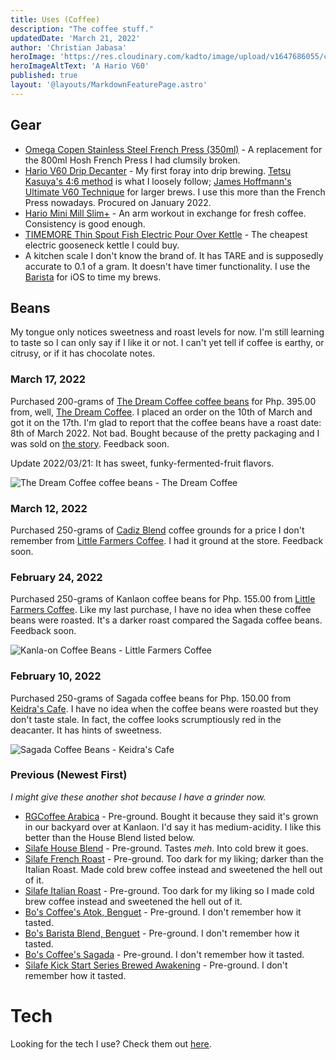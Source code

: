```yaml
---
title: Uses (Coffee)
description: "The coffee stuff."
updatedDate: 'March 21, 2022'
author: 'Christian Jabasa'
heroImage: 'https://res.cloudinary.com/kadto/image/upload/v1647686055/cljabasa/uses/yohan-marion-Y-D5wig6k6k-unsplash_optimized.jpg'
heroImageAltText: 'A Hario V60'
published: true
layout: '@layouts/MarkdownFeaturePage.astro'
---
```


## Gear

- [Omega Copen Stainless Steel French Press (350ml)](https://omegahouseware.com.ph/products/copen-stainless-steel-french-press-with-filter-350ml-600ml) - A replacement for the 800ml Hosh French Press I had clumsily broken.
- [Hario V60 Drip Decanter](https://www.hario.com.ph/product-page/hario-v60-drip-decanter-pour-over-coffee-set) - My first foray into drip brewing. [Tetsu Kasuya's 4:6 method](https://www.youtube.com/watch?v=wmCW8xSWGZY) is what I loosely follow; [James Hoffmann's Ultimate V60 Technique](https://www.youtube.com/watch?v=AI4ynXzkSQo) for larger brews. I use this more than the French Press nowadays. Procured on January 2022.
- [Hario Mini Mill Slim+](https://www.hario.com.ph/product-page/hario-ceramic-coffee-grinder-mini-slim-plus) - An arm workout in exchange for fresh coffee. Consistency is good enough.
- [TIMEMORE Thin Spout Fish Electric Pour Over Kettle](https://www.lazada.com.ph/products/timemore-thin-spout-fish-electric-pour-over-kettle-black-600ml-i1314224070-s4796114099.html) - The cheapest electric gooseneck kettle I could buy.
- A kitchen scale I don't know the brand of. It has TARE and is supposedly accurate to 0.1 of a gram. It doesn't have timer functionality. I use the [Barista](https://www.baristacoffeeapp.com) for iOS to time my brews.

## Beans

My tongue only notices sweetness and roast levels for now. I'm still learning to taste so I can only say if I like it or not. I can't yet tell if coffee is earthy, or citrusy, or if it has chocolate notes.

### March 17, 2022
Purchased 200-grams of [The Dream Coffee coffee beans](https://thedreamcoffee.ph/products/wholebeans) for Php. 395.00 from, well, [The Dream Coffee](https://thedreamcoffee.ph/). I placed an order on the 10th of March and got it on the 17th. I'm glad to report that the coffee beans have a roast date: 8th of March 2022. Not bad. Bought because of the pretty packaging and I was sold on [the story](https://thedreamcoffee.ph/blogs/learn/learn-the-dream). Feedback soon.

Update 2022/03/21: It has sweet, funky-fermented-fruit flavors.

![The Dream Coffee coffee beans - The Dream Coffee](https://res.cloudinary.com/kadto/image/upload/v1647686538/cljabasa/uses/IMG_1771_optimized.jpg)

### March 12, 2022

Purchased 250-grams of [Cadiz Blend](https://www.instagram.com/p/CZ5xzdJPELF/) coffee grounds for a price I don't remember from [Little Farmers Coffee](https://www.facebook.com/Littlefarmerscoffee). I had it ground at the store. Feedback soon.

### February 24, 2022

Purchased 250-grams of Kanlaon coffee beans for Php. 155.00 from [Little Farmers Coffee](https://www.facebook.com/Littlefarmerscoffee). Like my last purchase, I have no idea when these coffee beans were roasted. It's a darker roast compared the Sagada coffee beans. Feedback soon.

![Kanla-on Coffee Beans - Little Farmers Coffee](https://res.cloudinary.com/kadto/image/upload/v1645610444/cljabasa/uses/IMG_1737_optimized.jpg)

### February 10, 2022

Purchased 250-grams of Sagada coffee beans for Php. 150.00 from [Keidra's Cafe](https://goo.gl/maps/uQ99ddwj9BPM8YeS9). I have no idea when the coffee beans were roasted but they don't taste stale. In fact, the coffee looks scrumptiously red in the deacanter. It has hints of sweetness.

![Sagada Coffee Beans - Keidra's Cafe](https://res.cloudinary.com/kadto/image/upload/v1644500589/cljabasa/uses/d9068e1185cd1b61d6b9c0b6e3b88fbe.jpg)

### Previous (Newest First)

_I might give these another shot because I have a grinder now._

- [RGCoffee Arabica](https://www.instagram.com/rgcoffee.ph) - Pre-ground. Bought it because they said it's grown in our backyard over at Kanlaon. I'd say it has medium-acidity. I like this better than the House Blend listed below.
- [Silafe House Blend](https://www.silcacoffee.com/portfolio-items/silcafe-house-blend/?portfolioCats=56) - Pre-ground. Tastes _meh_. Into cold brew it goes.
- [Silafe French Roast](https://shopee.ph/Silcafe-French-Roast-500g-i.235610698.4681449967) - Pre-ground. Too dark for my liking; darker than the Italian Roast. Made cold brew coffee instead and sweetened the hell out of it.
- [Silafe Italian Roast](https://shopee.ph/Silcafe-Italian-Roast-500g-i.235610698.8223994979) - Pre-ground. Too dark for my liking so I made cold brew coffee instead and sweetened the hell out of it.
- [Bo's Coffee's Atok, Benguet](https://www.boscoffee.com/products/atok-benguet) - Pre-ground. I don't remember how it tasted.
- [Bo's Barista Blend, Benguet](https://www.boscoffee.com/products/barista-blend) - Pre-ground. I don't remember how it tasted.
- [Bo's Coffee's Sagada](https://www.boscoffee.com/products/atok-benguet) - Pre-ground. I don't remember how it tasted.
- [Silafe Kick Start Series Brewed Awakening](https://www.silcacoffee.com/portfolio-items/kickstart-brewed-awakening/) - Pre-ground. I don't remember how it tasted.

# Tech

Looking for the tech I use? Check them out [here](/uses).
